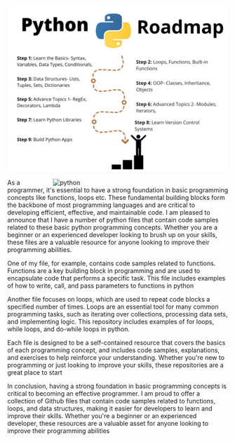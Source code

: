![logo](https://github.com/Ch-Jameel/python-programming/blob/main/Python-Complete-Roadmap-for-Beginners-1024x768.jpg)

<img alt="python" align="right" width="400" src="https://media0.giphy.com/media/coxQHKASG60HrHtvkt/giphy.gif">

As a programmer, it's essential to have a strong foundation in basic programming concepts like functions, loops etc. These fundamental building blocks form the backbone of most programming languages and are critical to developing efficient, effective, and maintainable code.
I am pleased to announce that I have a number of python files that contain code samples related to these basic python programming concepts. Whether you are a beginner or an experienced developer looking to brush up on your skills, these files are a valuable resource for anyone looking to improve their programming abilities.

One of my file, for example, contains code samples related to functions. Functions are a key building block in programming and are used to encapsulate code that performs a specific task. This file includes examples of how to write, call, and pass parameters to functions in python

Another file focuses on loops, which are used to repeat code blocks a specified number of times. Loops are an essential tool for many common programming tasks, such as iterating over collections, processing data sets, and implementing logic. This repository includes examples of for loops, while loops, and do-while loops in python.

Each file is designed to be a self-contained resource that covers the basics of each programming concept, and includes code samples, explanations, and exercises to help reinforce your understanding. Whether you're new to programming or just looking to improve your skills, these repositories are a great place to start

In conclusion, having a strong foundation in basic programming concepts is critical to becoming an effective programmer. I am proud to offer a collection of Github files that contain code samples related to functions, loops, and data structures, making it easier for developers to learn and improve their skills. Whether you're a beginner or an experienced developer, these resources are a valuable asset for anyone looking to improve their programming abilities
